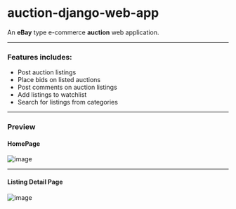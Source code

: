 # auction-django-web-app


An **eBay** type e-commerce **auction** web application.

___

### Features includes:

* Post auction listings
* Place bids on listed auctions
* Post comments on auction listings
* Add listings to watchlist
* Search for listings from categories

---

### Preview

#### HomePage

![image](https://user-images.githubusercontent.com/100353887/183334846-c429e5c4-055c-41a6-aac3-d17bc04ff0e4.png)

---

#### Listing Detail Page

![image](https://user-images.githubusercontent.com/100353887/183334631-7bb2b0e0-04c3-449a-ac35-f688c8032608.png)

